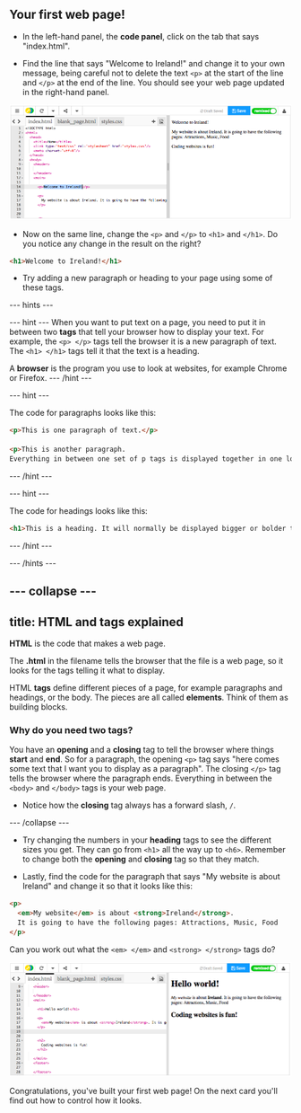 ## Your first web page!

- In the left-hand panel, the **code panel**, click on the tab that says "index.html".

- Find the line that says "Welcome to Ireland!" and change it to your own message, being careful not to delete the text `<p>` at the start of the line and `</p>` at the end of the line. You should see your web page updated in the right-hand panel. 

![HTML paragraph example](images/egFirstHtmlCode.png)

- Now on the same line, change the `<p>` and `</p>` to `<h1>` and `</h1>`. Do you notice any change in the result on the right?
```html
<h1>Welcome to Ireland!</h1>
```

- Try adding a new paragraph or heading to your page using some of these tags.

--- hints ---

--- hint ---
When you want to put text on a page, you need to put it in between two **tags** that tell your browser how to display your text. For example, the `<p> </p>` tags tell the browser it is a new paragraph of text. The `<h1> </h1>` tags tell it that the text is a heading.

A **browser** is the program you use to look at websites, for example Chrome or Firefox.
--- /hint ---

--- hint ---

The code for paragraphs looks like this:
```html
<p>This is one paragraph of text.</p>

<p>This is another paragraph.
Everything in between one set of p tags is displayed together in one long line.</p>
```

--- /hint ---


--- hint ---

The code for headings looks like this:
```html
<h1>This is a heading. It will normally be displayed bigger or bolder than the paragraphs.</h1>
```

--- /hint ---

--- /hints ---

--- collapse ---
---
title: HTML and tags explained
---
**HTML** is the code that makes a web page.

The **.html** in the filename tells the browser that the file is a web page, so it looks for the tags telling it what to display. 

HTML **tags** define different pieces of a page, for example paragraphs and headings, or the body. The pieces are all called **elements**. Think of them as building blocks.

### Why do you need two tags? 
You have an **opening** and a **closing** tag to tell the browser where things **start** and **end**. 
So for a paragraph, the opening `<p>` tag says "here comes some text that I want you to display as a paragraph". The closing `</p>` tag tells the browser where the paragraph ends. 
Everything in between the `<body>` and `</body>` tags is your web page. 
- Notice how the **closing** tag always has a forward slash, `/`.
  
--- /collapse ---

- Try changing the numbers in your **heading** tags to see the different sizes you get. They can go from `<h1>` all the way up to `<h6>`. Remember to change both the **opening** and **closing** tag so that they match.


- Lastly, find the code for the paragraph that says "My website is about Ireland" and change it so that it looks like this:
```html
<p>
  <em>My website</em> is about <strong>Ireland</strong>. 
  It is going to have the following pages: Attractions, Music, Food
</p>
```
  Can you work out what the `<em> </em>` and `<strong> </strong>` tags do?

![Example of HTML tags](images/egFirstTags.png)

Congratulations, you've built your first web page! On the next card you'll find out how to control how it looks.






